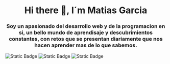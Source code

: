 <div align="center">
  <h1 align="center">Hi there 👋, I´m Matias Garcia</h1>
  <h3 align="center">
    Soy un apasionado del desarrollo web y de la programacion en si, un bello mundo de aprendisaje y descubrimientos constantes, con retos que se presentan diariamente que nos hacen aprender mas de lo que sabemos.
  </h3>
</div>

![Static Badge](https://img.shields.io/badge/Linkedin-blue?style=for-the-badge&logo=linkedin&link=https%3A%2F%2Fwww.linkedin.com%2Fin%2Fmatias-garcia-palacios%2F)
![Static Badge](https://img.shields.io/badge/Instagram-white?style=for-the-badge&logo=instagram&link=https%3A%2F%2Fwww.linkedin.com%2Fin%2Fmatias-garcia-palacios%2F)
![Static Badge](https://img.shields.io/badge/superprof-222222?style=for-the-badge&logo=leanpub&link=https%3A%2F%2Fwww.linkedin.com%2Fin%2Fmatias-garcia-palacios%2F)

